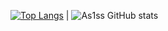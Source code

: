 [![Top Langs](https://github-readme-stats-beryl-nu-33.vercel.app/api/top-langs?username=As1ss&layout=compact&theme=tokyonight)](https://github.com/As1ss/github-readme-stats) 
|
![As1ss GitHub stats](https://github-readme-stats.vercel.app/api?username=As1ss&count_private=true&theme=tokyonight)


